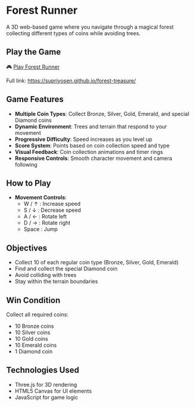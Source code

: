 # Forest Runner

A 3D web-based game where you navigate through a magical forest collecting different types of coins while avoiding trees.

## Play the Game

🎮 [Play Forest Runner](https://supriyosen.github.io/forest-treasure/)

Full link: https://supriyosen.github.io/forest-treasure/

## Game Features

- **Multiple Coin Types**: Collect Bronze, Silver, Gold, Emerald, and special Diamond coins
- **Dynamic Environment**: Trees and terrain that respond to your movement
- **Progressive Difficulty**: Speed increases as you level up
- **Score System**: Points based on coin collection speed and type
- **Visual Feedback**: Coin collection animations and timer rings
- **Responsive Controls**: Smooth character movement and camera following

## How to Play

- **Movement Controls**:
  - W / ↑ : Increase speed
  - S / ↓ : Decrease speed
  - A / ← : Rotate left
  - D / → : Rotate right
  - Space : Jump

## Objectives

- Collect 10 of each regular coin type (Bronze, Silver, Gold, Emerald)
- Find and collect the special Diamond coin
- Avoid colliding with trees
- Stay within the terrain boundaries

## Win Condition

Collect all required coins:
- 10 Bronze coins
- 10 Silver coins
- 10 Gold coins
- 10 Emerald coins
- 1 Diamond coin

## Technologies Used

- Three.js for 3D rendering
- HTML5 Canvas for UI elements
- JavaScript for game logic 
